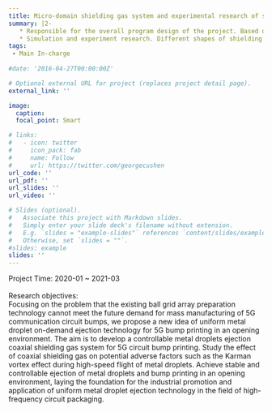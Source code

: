 ```yaml
---
title: Micro-domain shielding gas system and experimental research of solder ball printing for 5G circuits (Innovation and Creativity Seed Fund for Master Students)
summary: |2-
   * Responsible for the overall program design of the project. Based on the existing tin alloy ejection crucible components, combined with the equipment structure, designed an integrated opening  metal droplet-based ejection coaxial shielding gas system.
   * Simulation and experiment research. Different shapes of shielding gas flow field were studied with commercial simulation software such as Fluent. The simulation results were verified by experiments.
tags:
 - Main In-charge
  
#date: '2016-04-27T00:00:00Z'

# Optional external URL for project (replaces project detail page).
external_link: ''

image:
  caption: 
  focal_point: Smart

# links:
#   - icon: twitter
#     icon_pack: fab
#     name: Follow
#     url: https://twitter.com/georgecushen
url_code: ''
url_pdf: ''
url_slides: ''
url_video: ''

# Slides (optional).
#   Associate this project with Markdown slides.
#   Simply enter your slide deck's filename without extension.
#   E.g. `slides = "example-slides"` references `content/slides/example-slides.md`.
#   Otherwise, set `slides = ""`.
#slides: example
slides: ''
---
```

Project Time: 2020-01 ~ 2021-03\
\
Research objectives:\
Focusing on the problem that the existing ball grid array preparation technology cannot meet the future demand for mass manufacturing of 5G communication circuit bumps, we propose a new idea of uniform metal droplet on-demand ejection technology for 5G bump printing in an opening environment. The aim is to develop a controllable metal droplets ejection coaxial shielding gas system for 5G circuit bump printing. Study the effect of coaxial shielding gas on potential adverse factors such as the Karman vortex effect during high-speed flight of metal droplets. Achieve stable and controllable ejection of metal droplets and bump printing in an opening environment, laying the foundation for the industrial promotion and application of uniform metal droplet ejection technology in the field of high-frequency circuit packaging.
